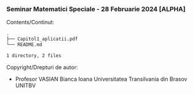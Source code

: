 ### Seminar Matematici Speciale - 28 Februarie 2024 [ALPHA]

Contents/Continut: 

```sh
.
├── Capitol1_aplicatii.pdf
└── README.md

1 directory, 2 files
```

Copyright/Drepturi de autor:
* Profesor VASIAN Bianca Ioana Universitatea Transilvania din Brasov UNITBV
